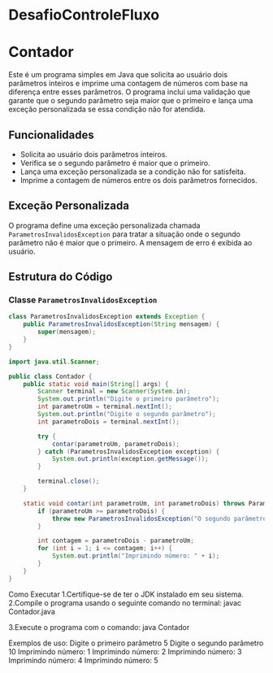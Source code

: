 # DesafioControleFluxo
# Contador

Este é um programa simples em Java que solicita ao usuário dois parâmetros inteiros e imprime uma contagem de números com base na diferença entre esses parâmetros. O programa inclui uma validação que garante que o segundo parâmetro seja maior que o primeiro e lança uma exceção personalizada se essa condição não for atendida.

## Funcionalidades

- Solicita ao usuário dois parâmetros inteiros.
- Verifica se o segundo parâmetro é maior que o primeiro.
- Lança uma exceção personalizada se a condição não for satisfeita.
- Imprime a contagem de números entre os dois parâmetros fornecidos.

## Exceção Personalizada

O programa define uma exceção personalizada chamada `ParametrosInvalidosException` para tratar a situação onde o segundo parâmetro não é maior que o primeiro. A mensagem de erro é exibida ao usuário.

## Estrutura do Código

### Classe `ParametrosInvalidosException`

```java
class ParametrosInvalidosException extends Exception {
    public ParametrosInvalidosException(String mensagem) {
        super(mensagem);
    }
}

import java.util.Scanner;

public class Contador {
    public static void main(String[] args) {
        Scanner terminal = new Scanner(System.in);
        System.out.println("Digite o primeiro parâmetro");
        int parametroUm = terminal.nextInt();
        System.out.println("Digite o segundo parâmetro");
        int parametroDois = terminal.nextInt();

        try {
            contar(parametroUm, parametroDois);
        } catch (ParametrosInvalidosException exception) {
            System.out.println(exception.getMessage());
        }

        terminal.close();
    }

    static void contar(int parametroUm, int parametroDois) throws ParametrosInvalidosException {
        if (parametroUm >= parametroDois) {
            throw new ParametrosInvalidosException("O segundo parâmetro deve ser maior que o primeiro.");
        }

        int contagem = parametroDois - parametroUm;
        for (int i = 1; i <= contagem; i++) {
            System.out.println("Imprimindo número: " + i);
        }
    }
}
```
Como Executar
1.Certifique-se de ter o JDK instalado em seu sistema.
2.Compile o programa usando o seguinte comando no terminal:
javac Contador.java

3.Execute o programa com o comando:
java Contador

Exemplos de uso:
Digite o primeiro parâmetro
5
Digite o segundo parâmetro
10
Imprimindo número: 1
Imprimindo número: 2
Imprimindo número: 3
Imprimindo número: 4
Imprimindo número: 5


